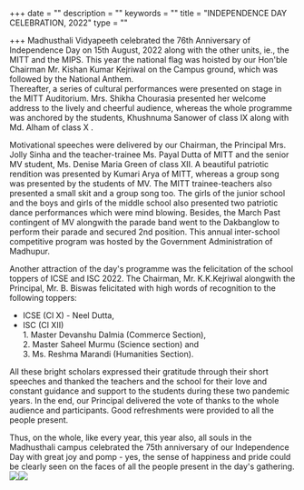 +++
date = ""
description = ""
keywords = ""
title = "INDEPENDENCE DAY CELEBRATION, 2022"
type = ""

+++
Madhusthali Vidyapeeth celebrated the 76th Anniversary of Independence Day on 15th August, 2022 along with the other units, ie., the MITT and the MIPS. This year the national flag was hoisted by our Hon'ble Chairman Mr. Kishan Kumar Kejriwal on the Campus ground, which was followed by the National Anthem.  
Thereafter, a series of cultural performances were presented on stage in the MITT Auditorium. Mrs. Shikha Chourasia presented her welcome address to the lively and cheerful audience, whereas the whole programme was anchored by the students, Khushnuma Sanower of class IX along with Md. Alham of class X . 

Motivational speeches were delivered by our Chairman, the Principal Mrs. Jolly Sinha and the teacher-trainee Ms. Payal Dutta of MITT and the senior MV student, Ms. Denise Maria Green of class XII. A beautiful patriotic rendition was presented by Kumari Arya of MITT, whereas a group song was presented by the students of MV. The MITT trainee-teachers also presented a small skit and a group song too. The girls of the junior school and the boys and girls of the middle school also presented two patriotic dance performances which were mind blowing. Besides, the March Past contingent of MV alongwith the parade band went to the Dakbanglow to perform their parade and secured 2nd position. This annual inter-school competitive program was hosted by the Government Administration of Madhupur.

Another attraction of the day's programme was the felicitation of the school toppers of ICSE and ISC 2022. The Chairman, Mr. K.K.Kejriwal alongwith the Principal, Mr. B. Biswas felicitated with high words of recognition to the following toppers:

* ICSE (Cl X) - Neel Dutta,
* ISC (Cl XII)  
  1\. Master Devanshu Dalmia (Commerce Section),  
  2\. Master Saheel Murmu (Science section) and  
  3\. Ms. Reshma Marandi (Humanities Section).

All these bright scholars expressed their gratitude through their short speeches and thanked the teachers and the school for their love and constant guidance and support to the students during these two pandemic years. In the end, our Principal delivered the vote of thanks to the whole audience and participants. Good refreshments were provided to all the people present.

Thus, on the whole, like every year, this year also, all souls in the Madhusthali campus celebrated the 75th anniversary of our Independence Day with great joy and pomp - yes, the sense of happiness and pride could be clearly seen on the faces of all the people present in the day's gathering.![](/uploads/2022/08/17/img-20220815-wa0026.jpg)![](/uploads/2022/08/17/img-20220815-wa0027.jpg)